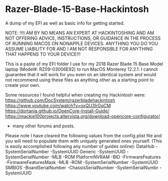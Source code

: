 # Razer-Blade-15-Base-Hackintosh
A dump of my EFI as well as basic info for getting started.

NOTE: !!!I AM BY NO MEANS AN EXPERT AT HACKINTOSHING AND AM NOT OFFERING ADVICE, INSTRUCTIONS, OR GUIDANCE IN THE PROCESS OF RUNNING MACOS ON NONAPPLE DEVICES. ANYTHING YOU DO YOU ASSUME LIABILITY FOR AND I AM NOT RESPONSIBLE FOR ANYTHING THAT HAPPENS TO YOUR DEVICE!!!

This is a paste of my EFI folder I use for my 2018 Razer Blade 15 Base Model laptop (Model#: RZ09-03006E92) to run MacOS Monterey 12.2.1. I cannot guarantee that it will work for you even on an identical system and would not recommend using these files as anything other as a starting point to create your own.

Some resources I found helpful when creating my Hackintosh were:
https://github.com/DocSystem/razerbladehackintosh
https://www.youtube.com/watch?v=oxQU3IrGqCM
https://dortania.github.io/OpenCore-Install-Guide/
https://mackie100projects.altervista.org/download-opencore-configurator/
+ many other forums and posts.


Please note I have cleared the following values from the config.plist file and you will need to populate them with uniquely generated ones yourself. (This is easily accomplished following any number of guides online):
DataHub
-SystemSerialNumber
-SystemUUID
Generic
-SystemUUID
-SystemSerialNumber
-MLB
-ROM
PlatformNVRAM
-BID
-FirmwareFeatures
-FirmwareFeaturesMask
-MLB
-ROM
-SystemSerialNumber
-SystemUUID
SMBIOS
-BoardSerialNumber
-ChassisSerialNumber
-SystemSerialNumbr
-SystemUUID
